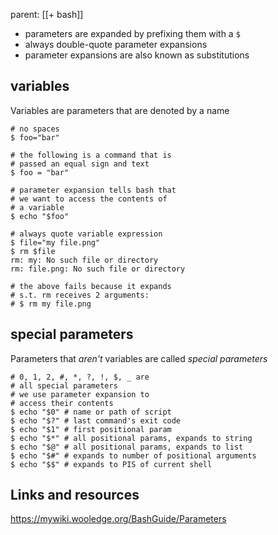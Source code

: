 parent: [[+ bash]]

- parameters are expanded by prefixing them with a `$`
- always double-quote parameter expansions
- parameter expansions are also known as substitutions
## variables

Variables are parameters that are denoted by a name

```shell
# no spaces
$ foo="bar"

# the following is a command that is
# passed an equal sign and text
$ foo = "bar"

# parameter expansion tells bash that
# we want to access the contents of
# a variable
$ echo "$foo"

# always quote variable expression
$ file="my file.png"
$ rm $file 
rm: my: No such file or directory
rm: file.png: No such file or directory

# the above fails because it expands
# s.t. rm receives 2 arguments:
# $ rm my file.png
```

## special parameters

Parameters that *aren't* variables are called *special parameters*

```shell 
# 0, 1, 2, #, *, ?, !, $, _ are
# all special parameters
# we use parameter expansion to
# access their contents 
$ echo "$0" # name or path of script
$ echo "$?" # last command's exit code
$ echo "$1" # first positional param 
$ echo "$*" # all positional params, expands to string 
$ echo "$@" # all positional params, expands to list
$ echo "$#" # expands to number of positional arguments
$ echo "$$" # expands to PIS of current shell 
```

## Links and resources

https://mywiki.wooledge.org/BashGuide/Parameters
